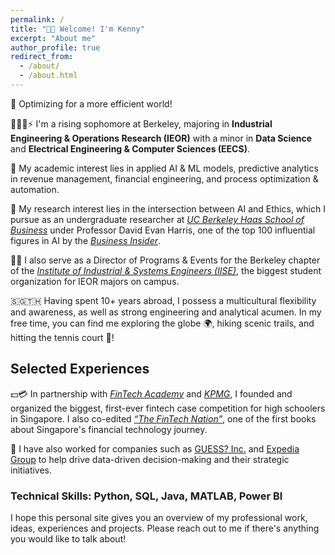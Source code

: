 ```yaml
---
permalink: /
title: "👋🏻 Welcome! I'm Kenny"
excerpt: "About me"
author_profile: true
redirect_from: 
  - /about/
  - /about.html
---
```

🔌 Optimizing for a more efficient world!

👨🏻‍💻⚡ I'm a rising sophomore at Berkeley, majoring in **Industrial Engineering & Operations Research (IEOR)** with a minor in **Data Science** and **Electrical Engineering & Computer Sciences (EECS)**.

🥼 My academic interest lies in applied AI & ML models, predictive analytics in revenue management, financial engineering, and process optimization & automation. 

🧪 My research interest lies in the intersection between AI and Ethics, which I pursue as an undergraduate researcher at [*UC Berkeley Haas School of Business*](https://haas.berkeley.edu/) under Professor David Evan Harris, one of the top 100 influential figures in AI by the [*Business Insider*](https://www.businessinsider.com/the-ai-100-2023-the-people-who-make-ai-intelligent-2023-10). 

👷🏻 I also serve as a Director of Programs & Events for the Berkeley chapter of the [*Institute of Industrial & Systems Engineers (IISE)*](https://iise.berkeley.edu/), the biggest student organization for IEOR majors on campus.

🇸🇬🇹🇭 Having spent 10+ years abroad, I possess a multicultural flexibility and awareness, as well as strong engineering and analytical acumen. In my free time, you can find me exploring the globe 🌍, hiking scenic trails, and hitting the tennis court 🎾!

## Selected Experiences

💵💳 In partnership with [*FinTech Academy*](https://fin.edu.sg/) and [*KPMG*](https://kpmg.com/xx/en/home.html), I founded and organized the biggest, first-ever fintech case competition for high schoolers in Singapore. I also co-edited [*“The FinTech Nation”*](https://www.fintechnation.io/), one of the first books about Singapore's financial technology journey.

👔 I have also worked for companies such as [GUESS? Inc.](https://www.guess.com/us/en/home/) and [Expedia Group](https://expediagroup.com/) to help drive data-driven decision-making and their strategic initiatives.


### Technical Skills: Python, SQL, Java, MATLAB, Power BI

I hope this personal site gives you an overview of my professional work, ideas, experiences and projects. Please reach out to me if there's anything you would like to talk about!




